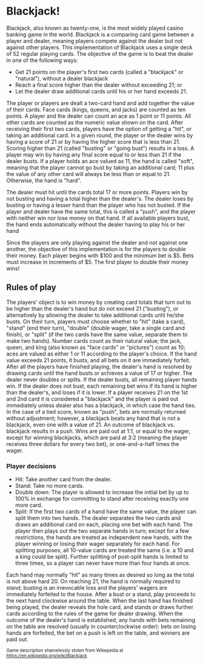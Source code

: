 # Blackjack!

Blackjack, also known as twenty-one, is the most widely played casino banking game in the world. Blackjack is a comparing card game between a player and dealer, meaning players compete against the dealer but not against other players. This implementation of Blackjack uses a single deck of 52 regular playing cards. The objective of the game is to beat the dealer in one of the following ways:
* Get 21 points on the player's first two cards (called a "blackjack" or "natural"), without a dealer blackjack
* Reach a final score higher than the dealer without exceeding 21;
 or
* Let the dealer draw additional cards until his or her hand exceeds 21.

The player or players are dealt a two-card hand and add together the value of their cards. Face cards (kings, queens, and jacks) are counted as ten points. A player and the dealer can count an ace as 1 point or 11 points. All other cards are counted as the numeric value shown on the card. After receiving their first two cards, players have the option of getting a "hit", or taking an additional card. In a given round, the player or the dealer wins by having a score of 21 or by having the higher score that is less than 21. Scoring higher than 21 (called "busting" or "going bust") results in a loss. A player may win by having any final score equal to or less than 21 if the dealer busts. If a player holds an ace valued as 11, the hand is called "soft", meaning that the player cannot go bust by taking an additional card; 11 plus the value of any other card will always be less than or equal to 21. Otherwise, the hand is "hard".

The dealer must hit until the cards total 17 or more points. Players win by not busting and having a total higher than the dealer's. The dealer loses by busting or having a lesser hand than the player who has not busted. If the player and dealer have the same total, this is called a "push", and the player with neither win nor lose money on that hand. If all available players bust, the hand ends automatically without the dealer having to play his or her hand

Since the players are only playing against the dealer and not against one another, the objective of this implementation is for the players to double their money.  Each player begins with $100 and the minimum bet is $5.  Bets must increase in increments of $5.  The first player to double their money wins!

## Rules of play
The players' object is to win money by creating card totals that turn out to be higher than the dealer's hand but do not exceed 21 ("busting"), or alternatively by allowing the dealer to take additional cards until he/she busts. On their turn, players must choose whether to "hit" (take a card), "stand" (end their turn), "double" (double wager, take a single card and finish), or "split" (if the two cards have the same value, separate them to make two hands). Number cards count as their natural value; the jack, queen, and king (also known as "face cards" or "pictures") count as 10; aces are valued as either 1 or 11 according to the player's choice. If the hand value exceeds 21 points, it busts, and all bets on it are immediately forfeit. After all the players have finished playing, the dealer's hand is resolved by drawing cards until the hand busts or achieves a value of 17 or higher. The dealer never doubles or splits. If the dealer busts, all remaining player hands win. If the dealer does not bust, each remaining bet wins if its hand is higher than the dealer's, and loses if it is lower. If a player receives 21 on the 1st and 2nd card it is considered a "blackjack" and the player is paid out immediately unless dealer also has a blackjack, in which case the hand ties. In the case of a tied score, known as "push", bets are normally returned without adjustment; however, a blackjack beats any hand that is not a blackjack, even one with a value of 21. An outcome of blackjack vs. blackjack results in a push. Wins are paid out at 1:1, or equal to the wager, except for winning blackjacks, which are paid at 3:2 (meaning the player receives three dollars for every two bet), or one-and-a-half times the wager.

### Player decisions
* Hit: Take another card from the dealer.
* Stand: Take no more cards.
* Double down: The player is allowed to increase the initial bet by up to 100% in exchange for committing to stand after receiving exactly one more card.
* Split: If the first two cards of a hand have the same value, the player can split them into two hands.  The dealer separates the two cards and draws an additional card on each, placing one bet with each hand. The player then plays out the two separate hands in turn; except for a few restrictions, the hands are treated as independent new hands, with the player winning or losing their wager separately for each hand. For splitting purposes, all 10-value cards are treated the same (i.e. a 10 and a king could be split). Further splitting of post-split hands is limited to three times, so a player can never have more than four hands at once.  

Each hand may normally "hit" as many times as desired so long as the total is not above hard 20. On reaching 21, the hand is normally required to stand; busting is an irrevocable loss and the players' wagers are immediately forfeited to the house. After a bust or a stand, play proceeds to the next hand clockwise around the table. When the last hand has finished being played, the dealer reveals the hole card, and stands or draws further cards according to the rules of the game for dealer drawing. When the outcome of the dealer's hand is established, any hands with bets remaining on the table are resolved (usually in counterclockwise order): bets on losing hands are forfeited, the bet on a push is left on the table, and winners are paid out.


<sub> Game description shamelessly stolen from Wikepedia at https://en.wikipedia.org/wiki/Blackjack </sub>

